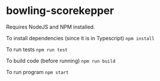 # bowling-scorekepper

Requires NodeJS and NPM installed.

To install dependencies (since it is in Typescript)
`npm install`

To run tests
`npm run test`

To build code (before running)
`npm run build`

To run program
`npm start`
